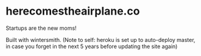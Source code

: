 # herecomestheairplane.co
Startups are the new moms!

Built with wintersmith. (Note to self: heroku is set up to auto-deploy master, in case you forget in the next 5 years before updating the site again)
